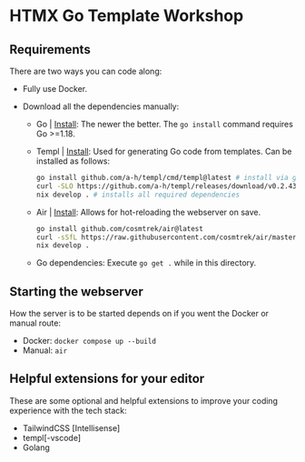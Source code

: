 # HTMX Go Template Workshop

## Requirements

There are two ways you can code along:

- Fully use Docker.
- Download all the dependencies manually:

  - Go | [Install](https://go.dev/doc/install): The newer the better. The `go install` command requires Go >=1.18.
  - Templ | [Install](https://templ.guide/quick-start/installation): Used for generating Go code from templates.
    Can be installed as follows:

    ```sh
    go install github.com/a-h/templ/cmd/templ@latest # install via go
    curl -SLO https://github.com/a-h/templ/releases/download/v0.2.432/templ_Linux_x86_64.tar.gz # install binary
    nix develop . # installs all required dependencies
    ```

  - Air | [Install](https://github.com/cosmtrek/air#installation): Allows for hot-reloading the webserver on save.

    ```sh
    go install github.com/cosmtrek/air@latest
    curl -sSfL https://raw.githubusercontent.com/cosmtrek/air/master/install.sh # then execute the sh script
    nix develop .
    ```

  - Go dependencies: Execute `go get .` while in this directory.

## Starting the webserver

How the server is to be started depends on if you went the Docker or manual route:

- Docker: `docker compose up --build`
- Manual: `air`

## Helpful extensions for your editor

These are some optional and helpful extensions to improve your coding experience with the tech stack:

- TailwindCSS [Intellisense]
- templ[-vscode]
- Golang
